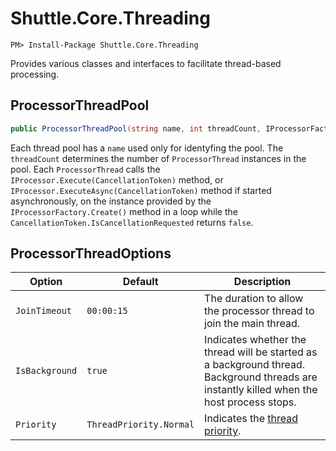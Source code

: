 # Shuttle.Core.Threading

```
PM> Install-Package Shuttle.Core.Threading
```

Provides various classes and interfaces to facilitate thread-based processing.

## ProcessorThreadPool

``` c#
public ProcessorThreadPool(string name, int threadCount, IProcessorFactory processorFactory, ProcessorThreadOptions processorThreadOptions);
```

Each thread pool has a `name` used only for identyfing the pool.  The `threadCount` determines the number of `ProcessorThread` instances in the pool.  Each `ProcessorThread` calls the `IProcessor.Execute(CancellationToken)` method, or `IProcessor.ExecuteAsync(CancellationToken)` method if started asynchronously, on the instance provided by the `IProcessorFactory.Create()` method in a loop while the `CancellationToken.IsCancellationRequested` returns `false`.

## ProcessorThreadOptions

| Option | Default | Description |
| --- | --- | --- |
| `JoinTimeout` | `00:00:15` | The duration to allow the processor thread to join the main thread. |
| `IsBackground` | `true` | Indicates whether the thread will be started as a background thread.  Background threads are instantly killed when the host process stops. |
| `Priority` | `ThreadPriority.Normal` | Indicates the [thread priority](https://docs.microsoft.com/en-us/dotnet/api/system.threading.thread.priority?view=net-6.0). |